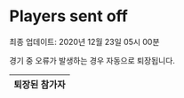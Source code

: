 # Players sent off
최종 업데이트: 2020년 12월 23일 05시 00분


경기 중 오류가 발생하는 경우 자동으로 퇴장됩니다.


| 퇴장된 참가자 |
|:---:|